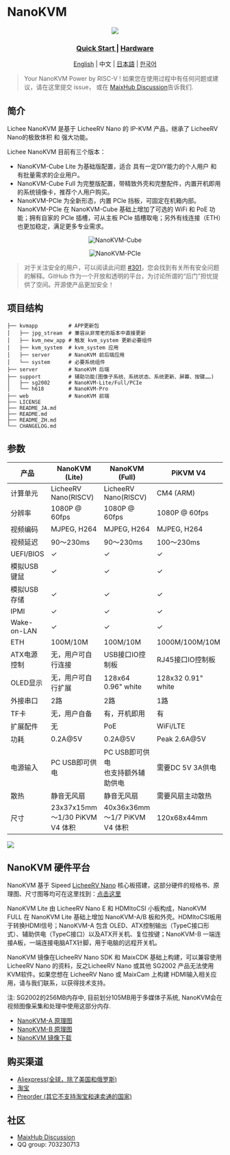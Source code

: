 NanoKVM
======

<div align="center">

![](https://wiki.sipeed.com/hardware/assets/NanoKVM/introduce/NanoKVM_3.png)

<h3>
    <a href="https://wiki.sipeed.com/hardware/en/kvm/NanoKVM/introduction.html"> Quick Start </a>
    |
    <a href="https://cn.dl.sipeed.com/shareURL/KVM/nanoKVM"> Hardware </a>
</h3>

[English](./README.md) | 中文 | [日本語](./README_JA.md) | [한국어](./README_KO.md)

</div>

> Your NanoKVM Power by RISC-V !
> 如果您在使用过程中有任何问题或建议，请在这里提交 issue， 或在 [MaixHub Discussion](https://maixhub.com/discussion/nanokvm)告诉我们.

## 简介

Lichee NanoKVM 是基于 LicheeRV Nano 的 IP-KVM 产品，继承了 LicheeRV Nano的极致体积 和 强大功能。

Lichee NanoKVM 目前有三个版本：

* NanoKVM-Cube Lite 为基础版配置，适合 具有一定DIY能力的个人用户 和 有批量需求的企业用户。
* NanoKVM-Cube Full 为完整版配置，带精致外壳和完整配件，内置开机即用的系统镜像卡，推荐个人用户购买。
* NanoKVM-PCle 为全新形态，内置 PCle 挡板，可固定在机箱内部。NanoKVM-PCle 在 NanoKVM-Cube 基础上增加了可选的 WiFi 和 PoE 功能；拥有自家的 PCle 插槽，可从主板 PCle 插槽取电；另外有线连接（ETH）也更加稳定，满足更多专业需求。

<div align="center">

![NanoKVM-Cube](https://wiki.sipeed.com/hardware/zh/kvm/assets/NanoKVM/1_intro/NanoKVM_1.jpg)

![NanoKVM-PCIe](https://wiki.sipeed.com/hardware/assets/NanoKVM/introduce/NanoKVM-PCIe.png)

</div>

> 对于关注安全的用户，可以阅读此问题 [#301](https://github.com/sipeed/NanoKVM/issues/301)，您会找到有关所有安全问题的解释。GitHub 作为一个开放和透明的平台，为讨论所谓的“后门”担忧提供了空间。开源使产品更加安全！

## 项目结构

``` shell
├── kvmapp          # APP更新包
│   ├── jpg_stream  # 兼容从非常老的版本中直接更新
│   ├── kvm_new_app # 触发 kvm_system 更新必要组件
│   ├── kvm_system  # kvm_system 应用
│   ├── server      # NanoKVM 前后端应用
│   └── system      # 必要系统组件
├── server          # NanoKVM 后端
├── support         # 辅助功能(图像子系统、系统状态、系统更新、屏幕、按键……)
│   ├── sg2002      # NanoKVM-Lite/Full/PCIe
│   └── h618        # NanoKVM-Pro
├── web             # NanoKVM 前端
├── LICENSE
├── README_JA.md
├── README.md
├── README_ZH.md
└── CHANGELOG.md
```

## 参数

| 产品 | NanoKVM (Lite) | NanoKVM (Full) | PiKVM V4 |
| --- | --- | --- | --- |
| 计算单元                | LicheeRV Nano(RISCV) | LicheeRV Nano(RISCV) | CM4 (ARM) |
| 分辨率                  | 1080P @ 60fps | 1080P @ 60fps | 1080P @ 60fps |
| 视频编码                | MJPEG, H264 | MJPEG, H264 | MJPEG, H264 |
| 视频延迟                | 90～230ms | 90～230ms | 100～230ms |
| UEFI/BIOS               | ✓ | ✓ | ✓ |
| 模拟USB键鼠 | ✓ | ✓ | ✓ |
| 模拟USB存储 | ✓ | ✓ | ✓ |
| IPMI      | ✓ | ✓ | ✓ |
| Wake-on-LAN | ✓ | ✓ | ✓ |
| ETH | 100M/10M | 100M/10M | 1000M/100M/10M |
| ATX电源控制 | 无，用户可自行连接 | USB接口IO控制板 | RJ45接口IO控制板 |
| OLED显示 | 无，用户可自行扩展 | 128x64 0.96" white | 128x32 0.91" white |
| 外接串口 | 2路 | 2路 | 1路 |
| TF卡 | 无，用户自备 | 有，开机即用 | 有 |
| 扩展配件 | 无 | PoE | WiFi/LTE |
| 功耗 | 0.2A@5V | 0.2A@5V | Peak 2.6A@5V |
| 电源输入 | PC USB即可供电 | PC USB即可供电 <br> 也支持额外辅助供电 | 需要DC 5V 3A供电 |
| 散热 | 静音无风扇 | 静音无风扇 | 需要风扇主动散热 |
| 尺寸 | 23x37x15mm <br> ～1/30 PiKVM V4 体积 | 40x36x36mm <br/> ～1/7 PiKVM V4 体积 | 120x68x44mm |

![](https://wiki.sipeed.com/hardware/zh/kvm/assets/NanoKVM/1_intro/NanoKVM_2.jpg)

## NanoKVM 硬件平台

NanoKVM 基于 Sipeed [LicheeRV Nano](https://wiki.sipeed.com/hardware/zh/lichee/RV_Nano/1_intro.html) 核心板搭建，这部分硬件的规格书、原理图、尺寸图等均可在这里找到：[点击这里](http://cn.dl.sipeed.com/shareURL/LICHEE/LicheeRV_Nano)

NanoKVM Lite 由 LicheeRV Nano E 和 HDMItoCSI 小板构成，NanoKVM FULL 在 NanoKVM Lite 基础上增加 NanoKVM-A/B 板和外壳。HDMItoCSI板用于转换HDMI信号；NanoKVM-A 包含 OLED、ATX控制输出（TypeC接口形式）、辅助供电（TypeC接口）以及ATX开关机、复位按键；NanoKVM-B 一端连接A板，一端连接电脑ATX针脚，用于电脑的远程开关机。

NanoKVM 镜像在LicheeRV Nano SDK 和 MaixCDK 基础上构建，可以兼容使用 LicheeRV Nano 的资料，反之LicheeRV Nano 或其他 SG2002 产品无法使用KVM软件。如果您想在 LicheeRV Nano 或 MaixCam 上构建 HDMI输入相关应用，请与我们联系，以获得技术支持。

注: SG2002的256MB内存中, 目前划分105MB用于多媒体子系统, NanoKVM会在视频图像采集和处理中使用这部分内存.

* [NanoKVM-A 原理图](https://cn.dl.sipeed.com/fileList/KVM/nanoKVM/HDK/02_Schematic/SCH_RV_Nano_KVM_A_30111.pdf)
* [NanoKVM-B 原理图](https://cn.dl.sipeed.com/fileList/KVM/nanoKVM/HDK/02_Schematic/SCH_HDMI_MIPI_31011.pdf)
* [NanoKVM 镜像下载](https://github.com/sipeed/NanoKVM/releases/tag/NanoKVM)

## 购买渠道

* [Aliexpress(全球，除了美国和俄罗斯)](https://www.aliexpress.com/item/1005007369816019.html)
* [淘宝](https://item.taobao.com/item.htm?id=811206560480)
* [Preorder (其它不支持淘宝和速卖通的国家)](https://sipeed.com/nanokvm)

## 社区

* [MaixHub Discussion](https://maixhub.com/discussion/nanokvm)
* QQ group: 703230713
